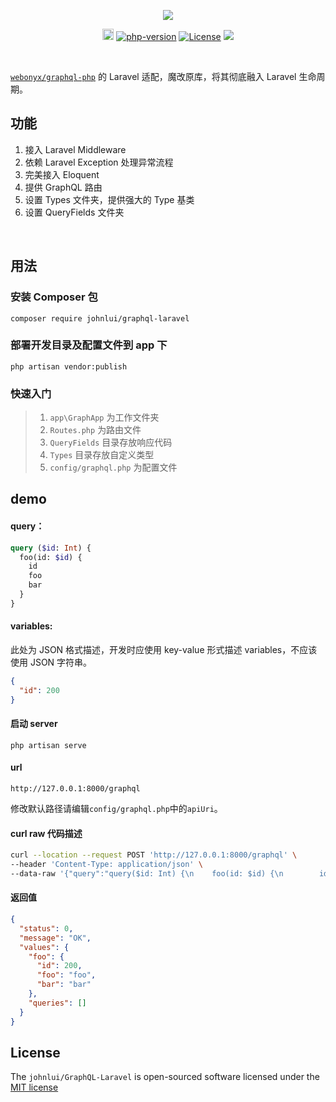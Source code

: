 <p align="center">
    <a href="https://github.com/johnlui/GraphQL-Laravel"><img src="https://github.com/johnlui/GraphQL-Laravel/blob/master/assets/GraphQL-Laravel.png?raw=true"></a>
</p>

<p align="center">
  <a href="https://packagist.org/packages/johnlui/GraphQL-Laravel"><img src="https://poser.pugx.org/johnlui/GraphQL-Laravel/v/stable" alt="GitHub version" height="18"></a>
  <!-- <a href="https://github.com/Pinatra/Pinatra"><img src="https://img.shields.io/badge/Code_Coverage-100%25-brightgreen.svg" alt="code-coverage"></a> -->
  <a href="https://github.com/Pinatra/Pinatra"><img src="https://img.shields.io/badge/PHP-7.1%2B-orange.svg" alt="php-version"></a>
  <a href="https://packagist.org/packages/johnlui/GraphQL-Laravel"><img src="https://poser.pugx.org/johnlui/GraphQL-Laravel/license.svg" alt="License"></a>
  <a href="https://travis-ci.org/johnlui/GraphQL-Laravel"><img src="https://travis-ci.org/johnlui/GraphQL-Laravel.svg?branch=master"></a>
</p>

<br>

[`webonyx/graphql-php`](https://github.com/webonyx/graphql-php) 的 Laravel 适配，魔改原库，将其彻底融入 Laravel 生命周期。

## 功能

1. 接入 Laravel Middleware
2. 依赖 Laravel Exception 处理异常流程
3. 完美接入 Eloquent
4. 提供 GraphQL 路由
5. 设置 Types 文件夹，提供强大的 Type 基类
6. 设置 QueryFields 文件夹


<br>

## 用法

### 安装 Composer 包

`composer require johnlui/graphql-laravel`


### 部署开发目录及配置文件到 app 下

`php artisan vendor:publish`

### 快速入门

> 1. `app\GraphApp` 为工作文件夹
> 2. `Routes.php` 为路由文件
> 3. `QueryFields` 目录存放响应代码
> 4. `Types` 目录存放自定义类型
> 5. `config/graphql.php` 为配置文件

## demo

#### query：

```graphql
query ($id: Int) {
  foo(id: $id) {
    id
    foo
    bar
  }
}
```

#### variables:

此处为 JSON 格式描述，开发时应使用 key-value 形式描述 variables，不应该使用 JSON 字符串。

```json
{
  "id": 200
}
```

#### 启动 server

`php artisan serve`

#### url

`http://127.0.0.1:8000/graphql`

修改默认路径请编辑`config/graphql.php`中的`apiUri`。

#### curl raw 代码描述

```bash
curl --location --request POST 'http://127.0.0.1:8000/graphql' \
--header 'Content-Type: application/json' \
--data-raw '{"query":"query($id: Int) {\n    foo(id: $id) {\n        id\n        foo\n        bar\n    }\n}","variables":{"id":200}}'
```

#### 返回值

```json
{
  "status": 0,
  "message": "OK",
  "values": {
    "foo": {
      "id": 200,
      "foo": "foo",
      "bar": "bar"
    },
    "queries": []
  }
}
```

## License

The `johnlui/GraphQL-Laravel` is open-sourced software licensed under the [MIT license](http://opensource.org/licenses/MIT)